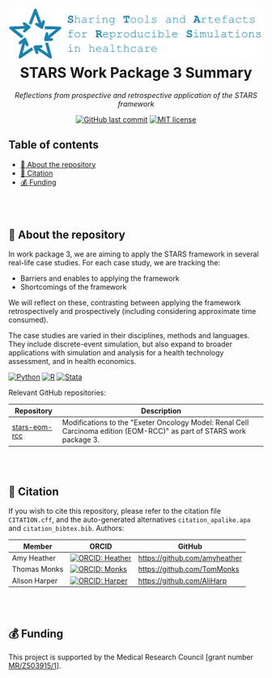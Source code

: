 <h1 align="center">
  <a href="https://github.com/pythonhealthdatascience"><img src="https://raw.githubusercontent.com/pythonhealthdatascience/stars_wp1_summary/main/images/stars_banner.png" alt="Sharing Tools and Artefacts for Reproducible Simulations in healthcare"></a>
  <br>
  STARS Work Package 3 Summary
  <br>
</h1>

<p align="center">
  <i align="center">Reflections from prospective and retrospective application of the STARS framework</i>
</p>

<p align="center">
    <!--TODO: add badges once made first release-->
    <!--<a href="#"><img src="https://img.shields.io/github/v/release/pythonhealthdatascience/stars_wp1_summary" alt="GitHub release" /></a>
    <a href="#"><img src="https://img.shields.io/github/release-date/pythonhealthdatascience/stars_wp1_summary" alt="GitHub release date" /></a>-->
    <a href="#"><img src="https://img.shields.io/github/last-commit/pythonhealthdatascience/stars_wp3" alt="GitHub last commit" /></a>
    <a target="_blank" href="https://github.com/pythonhealthdatascience/stars_wp1_summary/blob/main/LICENSE"><img src="https://img.shields.io/badge/license-CC--BY--4.0-blue.svg" alt="MIT license"/></a>
</p>

## Table of contents

* [👋 About the repository](#-about-the-repository)
* [📝 Citation](#-citation)
* [💰 Funding](#-funding)

<br>
<br>

## 👋 About the repository

In work package 3, we are aiming to apply the STARS framework in several real-life case studies. For each case study, we are tracking the:

* Barriers and enables to applying the framework
* Shortcomings of the framework

We will reflect on these, contrasting between applying the framework retrospectively and prospectively (including considering approximate time consumed).

The case studies are varied in their disciplines, methods and languages. They include discrete-event simulation, but also expand to broader applications with simulation and analysis for a health technology assessment, and in health economics.

[![Python](https://img.shields.io/badge/-python-black?style=for-the-badge&logoColor=white&logo=python&color=3776AB)](https://www.python.org/)
[![R](https://img.shields.io/badge/-r-black?style=for-the-badge&logoColor=white&logo=r&color=276DC3)](https://www.r-project.org/)
[![Stata](https://img.shields.io/badge/-stata-black?style=for-the-badge&color=033560)](https://www.r-project.org/)

Relevant GitHub repositories:

| Repository | Description |
| --- | --- |
| [stars-eom-rcc](https://github.com/pythonhealthdatascience/stars-eom-rcc/) | Modifications to the "Exeter Oncology Model: Renal Cell Carcinoma edition (EOM-RCC)" as part of STARS work package 3. |
<!--TODO: add other repositories-->

<br>
<br>

## 📝 Citation

If you wish to cite this repository, please refer to the citation file `CITATION.cff`, and the auto-generated alternatives `citation_apalike.apa` and `citation_bibtex.bib`. Authors:

| Member | ORCID | GitHub |
| --- | --- | --- |
| Amy Heather | [![ORCID: Heather](https://img.shields.io/badge/ORCID-0000--0002--6596--3479-brightgreen)](https://orcid.org/0000-0002-6596-3479) | https://github.com/amyheather |
| Thomas Monks | [![ORCID: Monks](https://img.shields.io/badge/ORCID-0000--0003--2631--4481-brightgreen)](https://orcid.org/0000-0003-2631-4481) | https://github.com/TomMonks |
| Alison Harper | [![ORCID: Harper](https://img.shields.io/badge/ORCID-0000--0001--5274--5037-brightgreen)](https://orcid.org/0000-0001-5274-5037) | https://github.com/AliHarp |

<br>
<br>

## 💰 Funding

This project is supported by the Medical Research Council [grant number [MR/Z503915/1](https://gtr.ukri.org/projects?ref=MR%2FZ503915%2F1)].